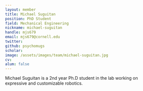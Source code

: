 ```yaml
---
layout: member
title: Michael Suguitan
position: PhD Student
field: Mechanical Engineering
nickname: michael-suguitan
handle: mjs679
email: mjs679@cornell.edu
twitter: 
github: psychomugs
scholar: 
image: /assets/images/team/michael-suguitan.jpg
cv: 
alum: false
---
```

Michael Suguitan is a 2nd year Ph.D student in the lab working on expressive and customizable robotics. 

